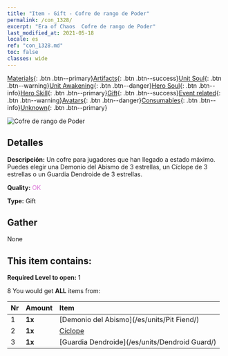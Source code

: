 ```yaml
---
title: "Item - Gift - Cofre de rango de Poder"
permalink: /con_1328/
excerpt: "Era of Chaos  Cofre de rango de Poder"
last_modified_at: 2021-05-18
locale: es
ref: "con_1328.md"
toc: false
classes: wide
---
```

 [Materials](/ItemsES/){: .btn .btn--primary}[Artifacts](/ItemsES/Artifacts/){: .btn .btn--success}[Unit Soul](/ItemsES/UnitSoul/){: .btn .btn--warning}[Unit Awakening](/ItemsES/UnitAwakening/){: .btn .btn--danger}[Hero Soul](/ItemsES/HeroSoul/){: .btn .btn--info}[Hero Skill](/ItemsES/HeroSkill/){: .btn .btn--primary}[Gift](/ItemsES/Gift/){: .btn .btn--success}[Event related](/ItemsES/Events/){: .btn .btn--warning}[Avatars](/ItemsES/Avatars/){: .btn .btn--danger}[Consumables](/ItemsES/Consumables/){: .btn .btn--info}[Unknown](/ItemsES/Unknown/){: .btn .btn--primary}

 ![Cofre de rango de Poder](/images/t/i_905001.png)

## Detalles
 **Descripción:** Un cofre para jugadores que han llegado a estado máximo. Puedes elegir una Demonio del Abismo de 3 estrellas, un Cíclope de 3 estrellas o un Guardia Dendroide de 3 estrellas.

 **Quality:** <span style="color: #DA70D6">OK</span>

 **Type:** Gift

## Gather

  None

## This item contains:

 **Required Level to open:** 1

 8 You would get **ALL** items  from:

  | Nr | Amount |     Item    |
  |:---|:-------|:------------|
  | 1 |  **1x** | [Demonio del Abismo](/es/units/Pit Fiend/) |  | 
  | 2 |  **1x** | [Cíclope](/es/units/Cyclops/) |  | 
  | 3 |  **1x** | [Guardia Dendroide](/es/units/Dendroid Guard/) |  | 
